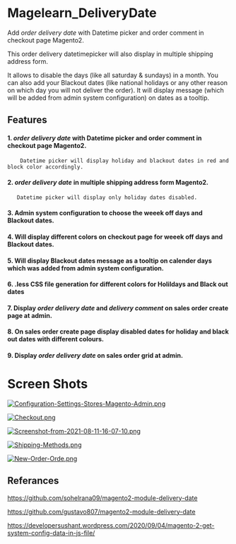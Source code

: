 # Magelearn_DeliveryDate
Add *order delivery date* with Datetime picker and order comment in checkout page Magento2.

This order delivery datetimepicker will also display in multiple shipping address form.

It allows to disable the days (like all saturday & sundays) in a month. You can also add your Blackout dates (like national holidays or any other reason on which day you will not deliver the order). It will display message (which will be added from admin system configuration) on dates as a tooltip.


## Features

#### 1. *order delivery date* with Datetime picker and order comment in checkout page Magento2.
        Datetime picker will display holiday and blackout dates in red and block color accordingly.

#### 2. *order delivery date* in multiple shipping address form Magento2.
       Datetime picker will display only holiday dates disabled. 

#### 3. Admin system configuration to choose the weeek off days and Blackout dates.

#### 4. Will display different colors on checkout page for weeek off days and Blackout dates.

#### 5. Will display Blackout dates message as a tooltip on calender days which was added from admin system configuration.

#### 6. .less CSS file generation for different colors for Holildays and Black out dates

#### 7. Display *order delivery date* and *delivery comment* on sales order create page at admin.

#### 8. On sales order create page display disabled dates for holiday and black out dates with different colours.

#### 9. Display *order delivery date* on sales order grid at admin.


# Screen Shots

[![Configuration-Settings-Stores-Magento-Admin.png](https://i.postimg.cc/1tWch7c4/Configuration-Settings-Stores-Magento-Admin.png)](https://postimg.cc/LY1ZjTWM)

[![Checkout.png](https://i.postimg.cc/Gt9XtTcL/Checkout.png)](https://postimg.cc/y34mrdgt)

[![Screenshot-from-2021-08-11-16-07-10.png](https://i.postimg.cc/B6zxhY03/Screenshot-from-2021-08-11-16-07-10.png)](https://postimg.cc/jwzw2h23)

[![Shipping-Methods.png](https://i.postimg.cc/bJ4F1jB4/Shipping-Methods.png)](https://postimg.cc/WF6nPxj7)

[![New-Order-Orde.png](https://i.postimg.cc/XJD6hhDg/New-Order-Orde.png)](https://postimg.cc/sQSLGnzB)

## Referances

https://github.com/sohelrana09/magento2-module-delivery-date

https://github.com/gustavo807/magento2-module-delivery-date

https://developersushant.wordpress.com/2020/09/04/magento-2-get-system-config-data-in-js-file/
